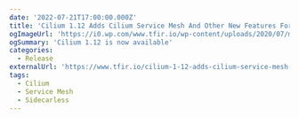 ```yaml
---
date: '2022-07-21T17:00:00.000Z'
title: 'Cilium 1.12 Adds Cilium Service Mesh And Other New Features For Enterprise Kubernetes'
ogImageUrl: 'https://i0.wp.com/www.tfir.io/wp-content/uploads/2020/07/mesh.jpg?resize=1600%2C800&ssl=1'
ogSummary: 'Cilium 1.12 is now available'
categories:
  - Release
externalUrl: 'https://www.tfir.io/cilium-1-12-adds-cilium-service-mesh-and-other-new-features-for-enterprise-kubernetes/'
tags:
  - Cilium
  - Service Mesh
  - Sidecarless
---
```

